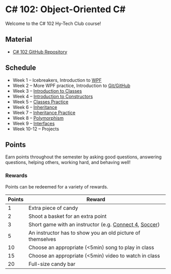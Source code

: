 # C# 102: Object-Oriented <span>C#</span>
Welcome to the C# 102 Hy-Tech Club course!

## Material
- [C# 102 GitHub Repository](https://github.com/hylandtechoutreach/htc-cs-102)

## Schedule
- Week 1 – Icebreakers, Introduction to [WPF](WPF/StudentDesc.md)
- Week 2 – More WPF practice, Introduction to [Git/GitHub](Git/StudentDesc.md)
- Week 3 – [Introduction to Classes](ClassesIntroduction/StudentDesc.md)
- Week 4 – [Introduction to Constructors](Constructors/StudentDesc.md)
- Week 5 – [Classes Practice](ClassesPractice/StudentDesc.md)
- Week 6 – [Inheritance](Inheritance/StudentDesc.md)
- Week 7 – [Inheritance Practice](InheritancePractice/StudentDesc.md)
- Week 8 – [Polymorphism](Polymorphism/StudentDesc.md)
- Week 9 – [Interfaces](Interfaces/StudentDesc.md)
- Week 10-12 – Projects

## Points
Earn points throughout the semester by asking good questions, answering questions, helping others, working hard, and behaving well!

### Rewards
Points can be redeemed for a variety of rewards.

| Points | Reward |
| -- | -- |
| 1 | Extra piece of candy |
| 2 | Shoot a basket for an extra point|
| 3 | Short game with an instructor (e.g. [Connect 4](https://www.mathsisfun.com/games/connect4.html), [Soccer](https://www.agame.com/game/1-on-1-soccer-classic)) |
| 5 | An instructor has to show you an old picture of themselves |
| 10 | Choose an appropriate (<5min) song to play in class |
| 15 | Choose an appropriate (<5min) video to watch in class |
| 20 | Full-size candy bar |